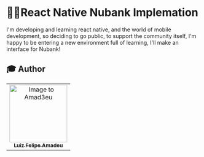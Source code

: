 # 🐱‍👤React Native Nubank Implemation 

I'm developing and learning react native, and the world of mobile development, so deciding to go public, to support the community itself, I'm happy to be entering a new environment full of learning, I'll make an interface for Nubank!

## :mortar_board: Author

<table align="center">
    <tr>
        <td align="center">
            <a href="https://github.com/Amad3eu">
                <img src="https://avatars.githubusercontent.com/u/85834483?v=4" width="150px;" alt="Image to Amad3eu" />
                <br />
                <sub><b>Luiz Felipe Amadeu</b></sub>
          </a>

